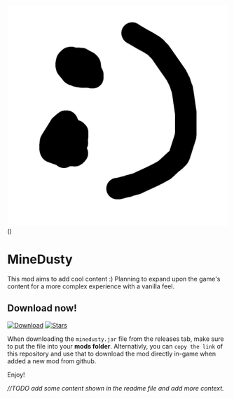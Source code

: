 ![Logo](assets/icon-git.png)()

# MineDusty
This mod aims to add cool content :) Planning to expand upon the game's content for a more complex experience with a vanilla feel.

## Download now!
[![Download](https://img.shields.io/github/v/release/ItsKirby69/minedusty?color=green&include_prereleases&label=DOWNLOAD%20LATEST%20RELEASE&logo=github&logoColor=green&style=for-the-badge)](https://github.com/ItsKirby69/minedusty/releases) [![Stars](https://img.shields.io/github/stars/ItsKirby69/minedusty?label=Star%20Me%21&style=social)]()

When downloading the `minedusty.jar` file from the releases tab, make sure to put the file into your **mods folder**.
Alternativly, you can `copy the link` of this repository and use that to download the mod directly in-game when added a new mod from github.

Enjoy!

*//TODO add some content shown in the readme file and add more context.*

